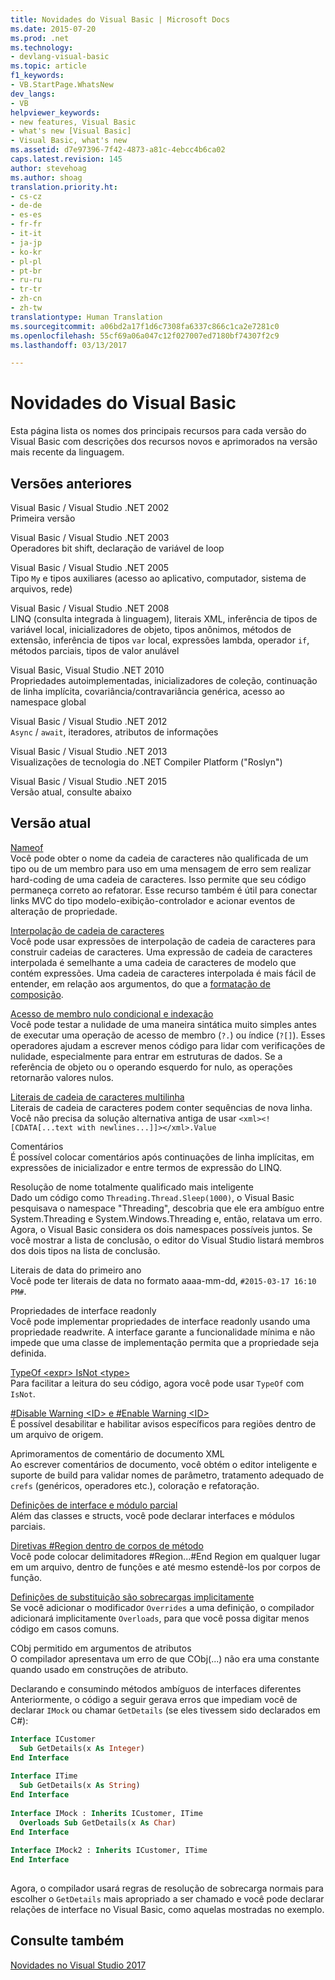 ```yaml
---
title: Novidades do Visual Basic | Microsoft Docs
ms.date: 2015-07-20
ms.prod: .net
ms.technology:
- devlang-visual-basic
ms.topic: article
f1_keywords:
- VB.StartPage.WhatsNew
dev_langs:
- VB
helpviewer_keywords:
- new features, Visual Basic
- what's new [Visual Basic]
- Visual Basic, what's new
ms.assetid: d7e97396-7f42-4873-a81c-4ebcc4b6ca02
caps.latest.revision: 145
author: stevehoag
ms.author: shoag
translation.priority.ht:
- cs-cz
- de-de
- es-es
- fr-fr
- it-it
- ja-jp
- ko-kr
- pl-pl
- pt-br
- ru-ru
- tr-tr
- zh-cn
- zh-tw
translationtype: Human Translation
ms.sourcegitcommit: a06bd2a17f1d6c7308fa6337c866c1ca2e7281c0
ms.openlocfilehash: 55cf69a06a047c12f027007ed7180bf74307f2c9
ms.lasthandoff: 03/13/2017

---
```

# <a name="whats-new-for-visual-basic"></a>Novidades do Visual Basic
Esta página lista os nomes dos principais recursos para cada versão do Visual Basic com descrições dos recursos novos e aprimorados na versão mais recente da linguagem.  
  
## <a name="previous-versions"></a>Versões anteriores  
 Visual Basic / Visual Studio .NET 2002  
 Primeira versão  
  
 Visual Basic / Visual Studio .NET 2003  
 Operadores bit shift, declaração de variável de loop  
  
 Visual Basic / Visual Studio .NET 2005  
Tipo  `My` e tipos auxiliares (acesso ao aplicativo, computador, sistema de arquivos, rede)  
  
 Visual Basic / Visual Studio .NET 2008  
 LINQ (consulta integrada à linguagem), literais XML, inferência de tipos de variável local, inicializadores de objeto, tipos anônimos, métodos de extensão, inferência de tipos `var` local, expressões lambda, operador `if`, métodos parciais, tipos de valor anulável  
  
 Visual Basic, Visual Studio .NET 2010  
 Propriedades autoimplementadas, inicializadores de coleção, continuação de linha implícita, covariância/contravariância genérica, acesso ao namespace global  
  
 Visual Basic / Visual Studio .NET 2012  
 `Async` / `await`, iteradores, atributos de informações  
  
 Visual Basic / Visual Studio .NET 2013  
 Visualizações de tecnologia do .NET Compiler Platform ("Roslyn")  
  
 Visual Basic / Visual Studio .NET 2015  
 Versão atual, consulte abaixo  
  
## <a name="current-version"></a>Versão atual  
 [Nameof](../../csharp/language-reference/keywords/nameof.md)  
 Você pode obter o nome da cadeia de caracteres não qualificada de um tipo ou de um membro para uso em uma mensagem de erro sem realizar hard-coding de uma cadeia de caracteres.  Isso permite que seu código permaneça correto ao refatorar.  Esse recurso também é útil para conectar links MVC do tipo modelo-exibição-controlador e acionar eventos de alteração de propriedade.  
  
 [Interpolação de cadeia de caracteres](../../csharp/language-reference/keywords/interpolated-strings.md)  
 Você pode usar expressões de interpolação de cadeia de caracteres para construir cadeias de caracteres.  Uma expressão de cadeia de caracteres interpolada é semelhante a uma cadeia de caracteres de modelo que contém expressões.  Uma cadeia de caracteres interpolada é mais fácil de entender, em relação aos argumentos, do que a [formatação de composição](../../standard/base-types/composite-format.md).  
  
 [Acesso de membro nulo condicional e indexação](../../csharp/language-reference/operators/null-conditional-operators.md)  
 Você pode testar a nulidade de uma maneira sintática muito simples antes de executar uma operação de acesso de membro (`?.`) ou índice (`?[]`).  Esses operadores ajudam a escrever menos código para lidar com verificações de nulidade, especialmente para entrar em estruturas de dados.  Se a referência de objeto ou o operando esquerdo for nulo, as operações retornarão valores nulos.  
  
 [Literais de cadeia de caracteres multilinha](../../visual-basic/programming-guide/language-features/strings/string-basics.md)  
 Literais de cadeia de caracteres podem conter sequências de nova linha.  Você não precisa da solução alternativa antiga de usar `<xml><![CDATA[...text with newlines...]]></xml>.Value`  
  
 Comentários  
 É possível colocar comentários após continuações de linha implícitas, em expressões de inicializador e entre termos de expressão do LINQ.  
  
 Resolução de nome totalmente qualificado mais inteligente  
 Dado um código como `Threading.Thread.Sleep(1000)`, o Visual Basic pesquisava o namespace "Threading", descobria que ele era ambíguo entre System.Threading e System.Windows.Threading e, então, relatava um erro.  Agora, o Visual Basic considera os dois namespaces possíveis juntos.  Se você mostrar a lista de conclusão, o editor do Visual Studio listará membros dos dois tipos na lista de conclusão.  
  
 Literais de data do primeiro ano  
 Você pode ter literais de data no formato aaaa-mm-dd, `#2015-03-17 16:10 PM#`.  
  
 Propriedades de interface readonly  
 Você pode implementar propriedades de interface readonly usando uma propriedade readwrite.  A interface garante a funcionalidade mínima e não impede que uma classe de implementação permita que a propriedade seja definida.  
  
 [TypeOf \<expr> IsNot \<type>](../../visual-basic/language-reference/operators/typeof-operator.md)  
 Para facilitar a leitura do seu código, agora você pode usar `TypeOf` com `IsNot`.  
  
 [#Disable Warning \<ID> e #Enable Warning \<ID>](../../visual-basic/language-reference/directives/directives.md)  
 É possível desabilitar e habilitar avisos específicos para regiões dentro de um arquivo de origem.  
  
 Aprimoramentos de comentário de documento XML  
 Ao escrever comentários de documento, você obtém o editor inteligente e suporte de build para validar nomes de parâmetro, tratamento adequado de `crefs` (genéricos, operadores etc.), coloração e refatoração.  
  
 [Definições de interface e módulo parcial](../../visual-basic/language-reference/modifiers/partial.md)  
 Além das classes e structs, você pode declarar interfaces e módulos parciais.  
  
 [Diretivas #Region dentro de corpos de método](../../visual-basic/language-reference/directives/region-directive.md)  
 Você pode colocar delimitadores #Region...#End Region em qualquer lugar em um arquivo, dentro de funções e até mesmo estendê-los por corpos de função.  
  
 [Definições de substituição são sobrecargas implicitamente](../../visual-basic/language-reference/modifiers/overrides.md)  
 Se você adicionar o modificador `Overrides` a uma definição, o compilador adicionará implicitamente `Overloads`, para que você possa digitar menos código em casos comuns.  
  
 CObj permitido em argumentos de atributos  
 O compilador apresentava um erro de que CObj(...) não era uma constante quando usado em construções de atributo.  
  
 Declarando e consumindo métodos ambíguos de interfaces diferentes  
 Anteriormente, o código a seguir gerava erros que impediam você de declarar `IMock` ou chamar `GetDetails` (se eles tivessem sido declarados em C#):  
  
```vb  
Interface ICustomer  
  Sub GetDetails(x As Integer)  
End Interface  
  
Interface ITime  
  Sub GetDetails(x As String)  
End Interface  
  
Interface IMock : Inherits ICustomer, ITime  
  Overloads Sub GetDetails(x As Char)  
End Interface  
  
Interface IMock2 : Inherits ICustomer, ITime  
End Interface  
  
```  
  
 Agora, o compilador usará regras de resolução de sobrecarga normais para escolher o `GetDetails` mais apropriado a ser chamado e você pode declarar relações de interface no Visual Basic, como aquelas mostradas no exemplo.  
  
## <a name="see-also"></a>Consulte também  
 [Novidades no Visual Studio 2017](https://docs.microsoft.com/en-us/visualstudio/ide/whats-new-in-visual-studio)
